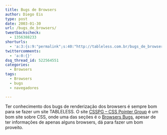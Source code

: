 ```yaml
---
title: Bugs de Browsers
author: Diego Eis
type: post
date: 2003-01-30
url: /bugs_de_browsers/
tweetbackscheck:
  - 1356388233
shorturls:
  - 'a:3:{s:9:"permalink";s:40:"http://tableless.com.br/bugs_de_browsers";s:7:"tinyurl";s:26:"http://tinyurl.com/3rbp4jk";s:4:"isgd";s:19:"http://is.gd/oi82Ib";}'
twittercomments:
  - 'a:0:{}'
dsq_thread_id: 522564551
categories:
  - Browsers
tags:
  - Browsers
  - bugs
  - navegadores

---
```

Ter conhecimento dos bugs de renderização dos browsers é sempre bom para se fazer um site TABLELESS. O site [CSSPG &#8211; CSS Pointer Group][1] é um bom site sobre CSS, onde uma das seções é o [Browsers Bugs][2], apesar de ter informações de apenas alguns browsers, dá para fazer um bom proveito.

 [1]: http://css.nu/pointers/point-tip.html
 [2]: http://css.nu/pointers/bugs.html